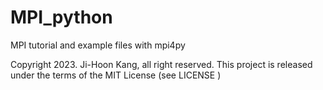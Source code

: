 # MPI_python

MPI tutorial and example files with mpi4py

Copyright 2023. Ji-Hoon Kang, all right reserved.
This project is released under the terms of the MIT License (see LICENSE )
